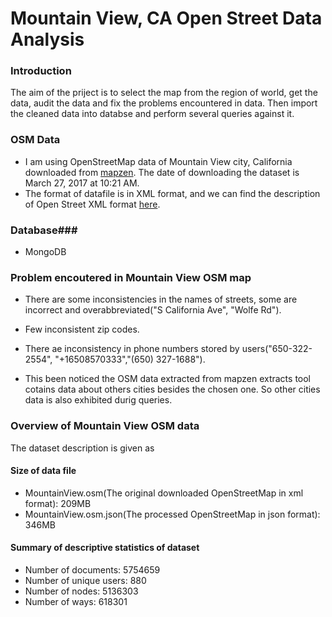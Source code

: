# Mountain View, CA Open Street Data Analysis

### Introduction ###
The aim of the priject is to select the map from the region of world, get the data, audit the data and fix the problems encountered in data. Then import the cleaned data into databse and perform several queries against it.  

### OSM Data ###

* I am using OpenStreetMap data of Mountain View city, California downloaded from [mapzen](https://mapzen.com/data/metro-extracts/). The date of downloading the dataset is March 27, 2017 at 10:21 AM.
* The format of datafile is in XML format, and we can find the description of Open Street XML format [here](http://wiki.openstreetmap.org/wiki/OSM_XML).

### Database###

* MongoDB

### Problem encoutered  in Mountain View OSM map ###

* There are some inconsistencies in the names of streets, some are incorrect and overabbreviated("S California Ave", "Wolfe Rd").
* Few inconsistent zip codes.
* There ae inconsistency in phone numbers stored by users("650-322-2554", "+16508570333","(650) 327-1688").

* This been noticed the OSM data extracted from mapzen extracts tool cotains data about others cities besides the chosen one. So other cities data is also exhibited durig queries.


### Overview of Mountain View OSM data ###

The dataset description is given as


#### Size of data file ####
* MountainView.osm(The original downloaded OpenStreetMap in xml format): 209MB
* MountainView.osm.json(The processed OpenStreetMap in json format): 346MB

#### Summary of descriptive statistics of dataset ####

* Number of documents: 5754659
* Number of unique users: 880
* Number of nodes: 5136303
* Number of ways: 618301

